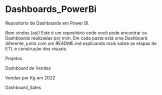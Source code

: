 # Dashboards_PowerBi
Repositório de Dashboards em Power BI.

Bem vindos (as)! Este é um repositório onde você pode encontrar os Dashboards realizadas por mim. Em cada pasta está uma Dashboard diferente, junto com um README.md explicando mais sobre as etapas de ETL e construção dos visuais.

Projetos

Dashboard de Vendas

Vendas por Kg em 2022

Dashboard_Sales
